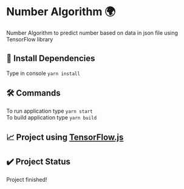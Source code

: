 #  Number Algorithm :earth_africa:
Number Algorithm to predict number based on data in json file using TensorFlow library

## :dart: Install Dependencies
Type in console `yarn install`

## :hammer_and_wrench: Commands
To run application type `yarn start` \
To build application type `yarn build`

## :chart_with_upwards_trend: Project using [TensorFlow.js](https://www.tensorflow.org/js)

## :heavy_check_mark: Project Status
Project finished!
